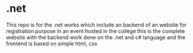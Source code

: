 # .net


This repo is for the .net works which include an backend of an website for registration purpose in an event hosted in the college
this is the complete website with the backend work done on the .net and c# language and the frontend is based on simple html, css
